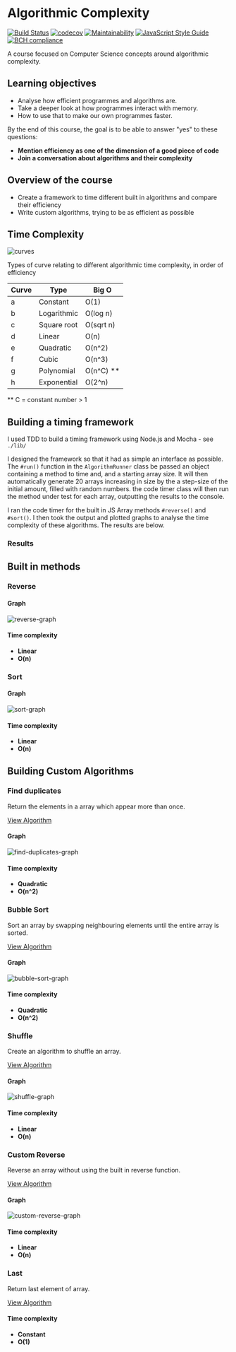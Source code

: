Algorithmic Complexity
======================

[![Build Status](https://travis-ci.com/AJ8GH/algorithmic-complexity.svg?branch=main)](https://travis-ci.com/AJ8GH/algorithmic-complexity) [![codecov](https://codecov.io/gh/AJ8GH/algorithmic-complexity/branch/main/graph/badge.svg?token=NIRGH88CMT)](https://codecov.io/gh/AJ8GH/algorithmic-complexity) [![Maintainability](https://api.codeclimate.com/v1/badges/632627257c17ccb5d748/maintainability)](https://codeclimate.com/github/AJ8GH/algorithmic-complexity/maintainability) [![JavaScript Style Guide](https://img.shields.io/badge/code_style-standard-brightgreen.svg)](https://standardjs.com) [![BCH compliance](https://bettercodehub.com/edge/badge/AJ8GH/algorithmic-complexity?branch=main)](https://bettercodehub.com/)


A course focused on Computer Science concepts around algorithmic complexity.

## Learning objectives

* Analyse how efficient programmes and algorithms are.
* Take a deeper look at how programmes interact with memory.
* How to use that to make our own programmes faster.


By the end of this course, the goal is to be able to answer "yes" to these questions:

* **Mention efficiency as one of the dimension of a good piece of code**
* **Join a conversation about algorithms and their complexity**

## Overview of the course

* Create a framework to time different built in algorithms and compare their efficiency
* Write custom algorithms, trying to be as efficient as possible

## Time Complexity

![curves](images/curves.png)

Types of curve relating to different algorithmic time complexity, in order of efficiency

Curve | Type         | Big O
------|--------------|------
a     | Constant     | O(1)
b     | Logarithmic  | O(log n)
c     | Square root  | O(sqrt n)
d     | Linear       | O(n)
e     | Quadratic    | O(n^2)
f     | Cubic        | O(n^3)
g     | Polynomial   | O(n^C) **
h     | Exponential  | O(2^n)

** C = constant number > 1

## Building a timing framework

I used TDD to build a timing framework using Node.js and Mocha - see `./lib/`

I designed the framework so that it had as simple an interface as possible. The `#run()` function in the `AlgorithmRunner` class be passed an object containing a method to time and, and a starting array size. It will then automatically generate 20 arrays increasing in size by the a step-size of the initial amount, filled with random numbers. the code timer class will then run the method under test for each array, outputting the results to the console.

I ran the code timer for the built in JS Array methods `#reverse()` and `#sort()`. I then took the output and plotted graphs to analyse the time complexity of these algorithms. The results are below.


### Results

## Built in methods

### Reverse

#### Graph

![reverse-graph](images/reverse-graph.png)

#### Time complexity
* **Linear**
* **O(n)**

### Sort

#### Graph
![sort-graph](images/sort-graph.png)

#### Time complexity
* **Linear**
* **O(n)**

## Building Custom Algorithms

### Find duplicates

Return the elements in a array which appear more than once.

[View Algorithm](https://github.com/AJ8GH/algorithmic-complexity/blob/main/algorithms/lib/findDuplicates.js)

#### Graph
![find-duplicates-graph](images/find-duplicates-graph.png)

#### Time complexity
* **Quadratic**
* **O(n^2)**

### Bubble Sort

Sort an array by swapping neighbouring elements until the entire array is sorted.

[View Algorithm](https://github.com/AJ8GH/algorithmic-complexity/blob/main/algorithms/lib/bubbleSort.js)

#### Graph
![bubble-sort-graph](images/bubble-sort-graph.png)

#### Time complexity
* **Quadratic**
* **O(n^2)**

### Shuffle

Create an algorithm to shuffle an array.

[View Algorithm](https://github.com/AJ8GH/algorithmic-complexity/blob/main/algorithms/lib/shuffle.js)

#### Graph

![shuffle-graph](images/shuffle-graph.png)

#### Time complexity
* **Linear**
* **O(n)**

### Custom Reverse

Reverse an array without using the built in reverse function.

[View Algorithm](https://github.com/AJ8GH/algorithmic-complexity/blob/main/algorithms/lib/reverse.js)

#### Graph
![custom-reverse-graph](images/custom-reverse-graph.png)

#### Time complexity
* **Linear**
* **O(n)**

### Last

Return last element of array.

[View Algorithm](https://github.com/AJ8GH/algorithmic-complexity/blob/main/algorithms/lib/last.js)

#### Time complexity
* **Constant**
* **O(1)**
